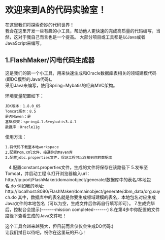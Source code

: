 欢迎来到A的代码实验室！
========
在这里我们将探索奇妙的代码世界！<br>
我会在这里开发一些有趣的小工具，帮助他人更快速的完成高质量的代码编写，当然，这对于我自己而言也是一个提高。
大部分项目或工具都是以Java或者JavaScript来编写。

1.FlashMaker/闪电代码生成器
--------
这是我们的第一个小工具，用来快速生成和Oracle数据库表相关的领域建模代码(即DO模型的Java代码)。<br>
采用Java来编写，使用Spring+Mybatis的经典MVC架构。<br>

环境变量配置如下：<br>

    JDK版本：1.8.0_65
    Tomcat版本：8.5
    是否Maven：是
    基础框架：spring4.1.6+mybatis3.4.1
    数据库：Oracle11g

使用方法：<br>

    1.将代码下载至本地workspace
    2.配置Pom.xml文件，接通你的Maven库
    3.配置jdbc.properties文件，保证工程可以连接到你的数据库
    4.配置constant.properties文件，生成的文件将保存在该路径下
    5.发布至Tomcat，并启动工程
    6.打开浏览器输入url：
        http://ip:port/FlashMaker/domainobject/generate/数据库中的表名/本地包名.do
      例如我的地址:
        http://localhost:8080/FlashMaker/domainobject/generate/dbm_data/org.suych.do
    其中，数据库中的表名就是你要生成领域建模的表名，本地包名对应生成Java文件的本地包名（可以为空，生成文件后你再自行填写即可）。
    7.生成完毕后，控制台会提示(-------mission completed-------)
    8.在第4步中你配置的文件路径下查看生成的Java文件吧！

这个工具会越来越强大，但目前而言仅仅会生成DO代码:)<br>
让我们拭目以待吧，祝你在这里玩的开心！
